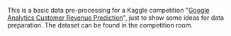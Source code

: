 This is a basic data pre-processing for a Kaggle competition "[Google Analytics Customer Revenue Prediction](https://www.kaggle.com/c/ga-customer-revenue-prediction)", just to show some ideas for data preparation. The dataset can be found in the competition room. 
